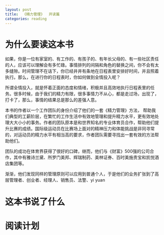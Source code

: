 ```yaml
---
layout: post
title:  《精力管理》  开读篇
categories: reading
---
```


# 为什么要读这本书

如果，你是一位有家室的、有工作的、有孩子的、有年长父母的、有一些社区责任的人，应该可以理解会有多忙碌。事情排列的间隔和角色的替换之间，你不会有太多缝隙。时间管理不在话下，你已经井井有条地在日程表里安排好时间，并且照着执行。那么，在进行你的日程表时，你如何做到全情投入呢？

所谓全情投入，就是怀着正面的态度和情绪，积极并且高效地执行日程表里的任务。很多时候，由于我们的精力有限，很多事情力不从心，都是走过场，出现了，打卡了，那么，事情的结果总是那么的差强人意。

本书的作者以一个工作团队的身份介绍了他们的一套《精力管理》方法， 帮助我们典型的工薪阶层，在繁忙的工作生活中有效地管理和提升精力水平，更有效地处理大大小小的事务。作者的团队原本是和世界知名的专业体育员合作，帮助他们提升比赛的成绩。国际级运动员在比赛场上面对的精神压力和体能挑战是非同寻常的，对运动员的精力水平有相当高的要求，作者团队需要寻找出一套有效的方法帮助他们。

团队的成功在体育界获得了很好的口碑，继而，他们与《财富》500强的公司合作，其中有雅诗兰黛、所罗门美邦、辉瑞制药、美林证券、百时美施贵宝和凯悦酒店集团等。

渐渐，他们发现同样的管理原则可以应用到普通个人，于是他们的业务扩张到了高层管理者、创业者、经理人、销售员、法警、yi yuan



# 这本书说了什么


# 阅读计划
<!--stackedit_data:
eyJoaXN0b3J5IjpbLTk3OTQ0MzA2NywtMTEyNzI4MTY2OV19
-->